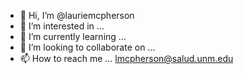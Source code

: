- 👋 Hi, I’m @lauriemcpherson
- 👀 I’m interested in ...
- 🌱 I’m currently learning ...
- 💞️ I’m looking to collaborate on ...
- 📫 How to reach me ... lmcpherson@salud.unm.edu

<!---
lauriemcpherson/lauriemcpherson is a ✨ special ✨ repository because its `README.md` (this file) appears on your GitHub profile.
You can click the Preview link to take a look at your changes.
--->
